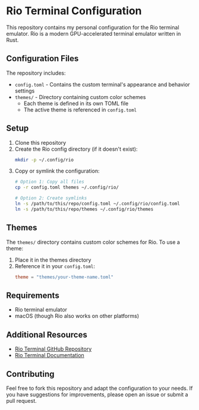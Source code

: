 # Rio Terminal Configuration

This repository contains my personal configuration for the Rio terminal emulator. Rio is a modern GPU-accelerated terminal emulator written in Rust.

## Configuration Files

The repository includes:
- `config.toml` - Contains the custom terminal's appearance and behavior settings
- `themes/` - Directory containing custom color schemes
  - Each theme is defined in its own TOML file
  - The active theme is referenced in `config.toml`

## Setup

1. Clone this repository
2. Create the Rio config directory (if it doesn't exist):
   ```bash
   mkdir -p ~/.config/rio
   ```
3. Copy or symlink the configuration:
   ```bash
   # Option 1: Copy all files
   cp -r config.toml themes ~/.config/rio/

   # Option 2: Create symlinks
   ln -s /path/to/this/repo/config.toml ~/.config/rio/config.toml
   ln -s /path/to/this/repo/themes ~/.config/rio/themes
   ```

## Themes

The `themes/` directory contains custom color schemes for Rio. To use a theme:
1. Place it in the themes directory
2. Reference it in your `config.toml`:
   ```toml
   theme = "themes/your-theme-name.toml"
   ```

## Requirements

- Rio terminal emulator
- macOS (though Rio also works on other platforms)

## Additional Resources

- [Rio Terminal GitHub Repository](https://github.com/raphamorim/rio)
- [Rio Terminal Documentation](https://raphamorim.io/rio/)

## Contributing

Feel free to fork this repository and adapt the configuration to your needs. If you have suggestions for improvements, please open an issue or submit a pull request.
